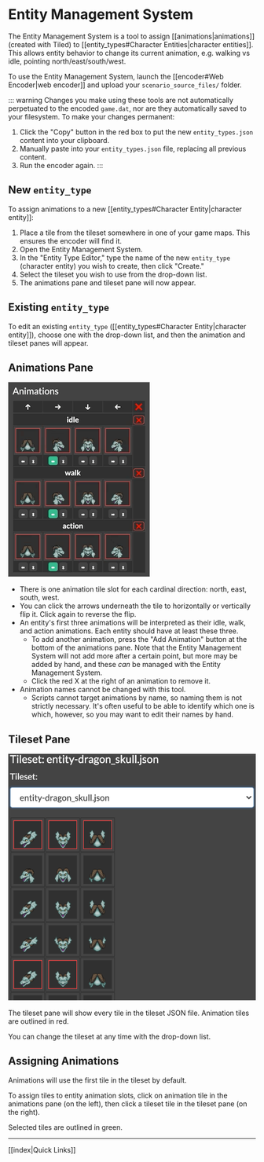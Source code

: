 # Entity Management System

The Entity Management System is a tool to assign [[animations|animations]] (created with Tiled) to [[entity_types#Character Entities|character entities]]. This allows entity behavior to change its current animation, e.g. walking vs idle, pointing north/east/south/west.

To use the Entity Management System, launch the [[encoder#Web Encoder|web encoder]] and upload your `scenario_source_files/` folder.

::: warning
Changes you make using these tools are not automatically perpetuated to the encoded `game.dat`, nor are they automatically saved to your filesystem. To make your changes permanent:

1. Click the "Copy" button in the red box to put the new `entity_types.json` content into your clipboard.
2. Manually paste into your `entity_types.json` file, replacing all previous content.
3. Run the encoder again.
:::

## New `entity_type`

To assign animations to a new [[entity_types#Character Entity|character entity]]:

1. Place a tile from the tileset somewhere in one of your game maps. This ensures the encoder will find it.
2. Open the Entity Management System.
3. In the "Entity Type Editor," type the name of the new `entity_type` (character entity) you wish to create, then click "Create."
4. Select the tileset you wish to use from the drop-down list.
5. The animations pane and tileset pane will now appear.

## Existing `entity_type`

To edit an existing `entity_type` ([[entity_types#Character Entity|character entity]]), choose one with the drop-down list, and then the animation and tileset panes will appear.

## Animations Pane

![the web encoder's animations pane](media/mge-encoder-animation-pane.gif)

- There is one animation tile slot for each cardinal direction: north, east, south, west.
- You can click the arrows underneath the tile to horizontally or vertically flip it. Click again to reverse the flip.
- An entity's first three animations will be interpreted as their idle, walk, and action animations. Each entity should have at least these three.
	- To add another animation, press the "Add Animation" button at the bottom of the animations pane. Note that the Entity Management System will not add more after a certain point, but more may be added by hand, and these *can* be managed with the Entity Management System.
	- Click the red X at the right of an animation to remove it.
- Animation names cannot be changed with this tool.
	- Scripts cannot target animations by name, so naming them is not strictly necessary. It's often useful to be able to identify which one is which, however, so you may want to edit their names by hand.

## Tileset Pane

![the web encoder's tileset pane](media/mge-encoder-tileset-pane.png)

The tileset pane will show every tile in the tileset JSON file. Animation tiles are outlined in red.

You can change the tileset at any time with the drop-down list.

## Assigning Animations

Animations will use the first tile in the tileset by default.

To assign tiles to entity animation slots, click on animation tile in the animations pane (on the left), then click a tileset tile in the tileset pane (on the right).

Selected tiles are outlined in green.

---

[[index|Quick Links]]

